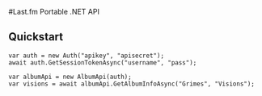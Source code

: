#Last.fm Portable .NET API## Quickstart	var auth = new Auth("apikey", "apisecret");	await auth.GetSessionTokenAsync("username", "pass");		var albumApi = new AlbumApi(auth);	var visions = await albumApi.GetAlbumInfoAsync("Grimes", "Visions");